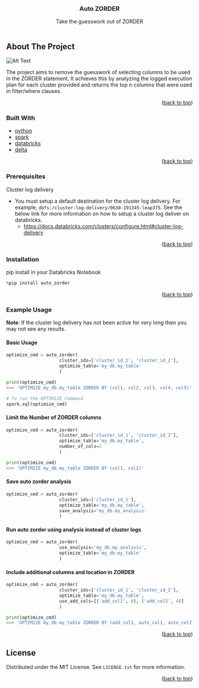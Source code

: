 <div id="top"></div>
<!--
*** Thanks for checking out the Best-README-Template. If you have a suggestion
*** that would make this better, please fork the repo and create a pull request
*** or simply open an issue with the tag "enhancement".
*** Don't forget to give the project a star!
*** Thanks again! Now go create something AMAZING! :D
-->

<!-- PROJECT SHIELDS -->
<!--
*** I'm using markdown "reference style" links for readability.
*** Reference links are enclosed in brackets [ ] instead of parentheses ( ).
*** See the bottom of this document for the declaration of the reference variables
*** for contributors-url, forks-url, etc. This is an optional, concise syntax you may use.
*** https://www.markdownguide.org/basic-syntax/#reference-style-links
-->

<!-- PROJECT LOGO -->
<br />
<div align="center">

  <h3 align="center">Auto ZORDER</h3>

  <p align="center">
    Take the guesswork out of ZORDER
    <br />
    <br />
  </p>
</div>

<!-- ABOUT THE PROJECT -->

## About The Project

![Alt Text](https://i.imgur.com/UUszUGT.png)

The project aims to remove the guesswork of selecting columns to be used in the ZORDER statement. It achieves this by analyzing the logged execution plan for each cluster provided and returns the top n columns that were used in filter/where clauses.

<p align="right">(<a href="#top">back to top</a>)</p>

### Built With

- [python](https://www.python.org/)
- [spark](https://spark.apache.org/)
- [databricks](https://databricks.com/)
- [delta](https://delta.io/)

<p align="right">(<a href="#top">back to top</a>)</p>

### Prerequisites

Cluster log delivery

- You must setup a default destination for the cluster log delivery. For example, `dbfs:/cluster-log-delivery/0630-191345-leap375`. See the below link for more information on how to setup a cluster log deliver on databricks.
  - https://docs.databricks.com/clusters/configure.html#cluster-log-delivery

<p align="right">(<a href="#top">back to top</a>)</p>

### Installation

pip install in your Databricks Notebook

```python
%pip install auto_zorder
```

<p align="right">(<a href="#top">back to top</a>)</p>

### Example Usage

**Note**: If the cluster log delivery has not been active for very long then you may not see any results.

#### Basic Usage

```python
optimize_cmd = auto_zorder(
                    cluster_ids=['cluster_id_1', 'cluster_id_2'],
                    optimize_table='my_db.my_table'
                    )

print(optimize_cmd)
>>> 'OPTIMIZE my_db.my_table ZORDER BY (col1, col2, col3, col4, col5)'

# To run the OPTIMIZE Command
spark.sql(optimize_cmd)
```

#### Limit the Number of ZORDER columns

```python
optimize_cmd = auto_zorder(
                    cluster_ids=['cluster_id_1', 'cluster_id_2'],
                    optimize_table='my_db.my_table',
                    number_of_cols=2
                    )

print(optimize_cmd)
>>> 'OPTIMIZE my_db.my_table ZORDER BY (col1, col2)'
```

#### Save auto zorder analysis

```python
optimize_cmd = auto_zorder(
                    cluster_ids=['cluster_id_1'],
                    optimize_table='my_db.my_table',
                    save_analysis='my_db.my_analysis'
                    )
```

#### Run auto zorder using analysis instead of cluster logs

```python
optimize_cmd = auto_zorder(
                    use_analysis='my_db.my_analysis',
                    optimize_table='my_db.my_table'
                    )
```

#### Include additional columns and location in ZORDER

```python
optimize_cmd = auto_zorder(
                    cluster_ids=['cluster_id_1', 'cluster_id_2'],
                    optimize_table='my_db.my_table',
                    use_add_cols=[('add_col1', 0), ('add_col2', 4)]
                    )

print(optimize_cmd)
>>> 'OPTIMIZE my_db.my_table ZORDER BY (add_col1, auto_col1, auto_col2, auto_col3, add_col2, auto_col4, auto_col5)'
```

<p align="right">(<a href="#top">back to top</a>)</p>

## License

Distributed under the MIT License. See `LICENSE.txt` for more information.

<p align="right">(<a href="#top">back to top</a>)</p>
